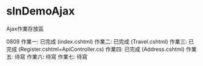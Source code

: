 # slnDemoAjax
Ajax作業存放區

0809
作業一: 已完成  (index.cshtml)
作業二: 已完成  (Travel.cshtml)
作業三: 已完成  (Register.cshtml+ApiController.cs)
作業四: 已完成  (Address.cshtml) 
作業五: 待寫
作業六: 待寫
作業七: 待寫
